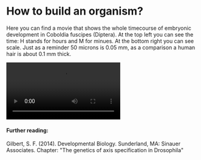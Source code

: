 # How to build an organism?

Here you can find a movie that shows the whole timecourse of embryonic development in Coboldia fuscipes (Diptera). At the top left you can see the time: H stands for hours and M for minues. At the bottom right you can see scale. Just as a reminder 50 microns is 0.05 mm, as a comparison a human hair is about 0.1 mm thick. 

<video src="https://github.com/RmmlAndReas/rmmlandreas.github.io/assets/75020163/78f968b0-afbc-4721-a7d5-215a2cfa5d1e" controls="controls" style="max-width: 550px;">
</video>



#### Further reading:

Gilbert, S. F. (2014). Developmental Biology. Sunderland, MA: Sinauer Associates. Chapter: "The genetics of axis specification in Drosophila"
